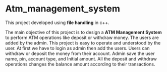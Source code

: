 # Atm_management_system

This project developed using **file handling** in c++.

The main objective of this project is to design a **ATM Management System** to perform ATM operations like deposit or withdraw money. The users are added by the admin. This project is easy to operate and understood by the user. At first we have to login as admin then add the users. Users can withdraw or deposit the money from their account. Admin save the user name, pin, account type, and Initial amount. All the deposit and withdraw operations changes the balance amount according to their transactions.
